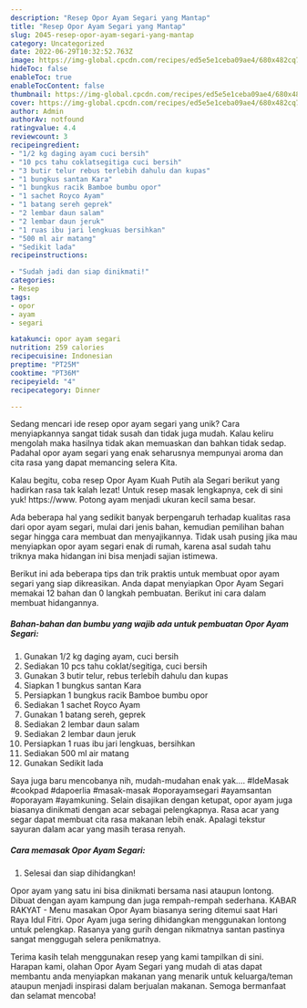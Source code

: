 ```yaml
---
description: "Resep Opor Ayam Segari yang Mantap"
title: "Resep Opor Ayam Segari yang Mantap"
slug: 2045-resep-opor-ayam-segari-yang-mantap
category: Uncategorized
date: 2022-06-29T10:32:52.763Z
image: https://img-global.cpcdn.com/recipes/ed5e5e1ceba09ae4/680x482cq70/opor-ayam-segari-foto-resep-utama.jpg
hideToc: false
enableToc: true
enableTocContent: false
thumbnail: https://img-global.cpcdn.com/recipes/ed5e5e1ceba09ae4/680x482cq70/opor-ayam-segari-foto-resep-utama.jpg
cover: https://img-global.cpcdn.com/recipes/ed5e5e1ceba09ae4/680x482cq70/opor-ayam-segari-foto-resep-utama.jpg
author: Admin
authorAv: notfound
ratingvalue: 4.4
reviewcount: 3
recipeingredient:
- "1/2 kg daging ayam cuci bersih"
- "10 pcs tahu coklatsegitiga cuci bersih"
- "3 butir telur rebus terlebih dahulu dan kupas"
- "1 bungkus santan Kara"
- "1 bungkus racik Bamboe bumbu opor"
- "1 sachet Royco Ayam"
- "1 batang sereh geprek"
- "2 lembar daun salam"
- "2 lembar daun jeruk"
- "1 ruas ibu jari lengkuas bersihkan"
- "500 ml air matang"
- "Sedikit lada"
recipeinstructions:

- "Sudah jadi dan siap dinikmati!"
categories:
- Resep
tags:
- opor
- ayam
- segari

katakunci: opor ayam segari 
nutrition: 259 calories
recipecuisine: Indonesian
preptime: "PT25M"
cooktime: "PT36M"
recipeyield: "4"
recipecategory: Dinner

---
```





Sedang mencari ide resep opor ayam segari yang unik? Cara menyiapkannya sangat tidak susah dan tidak juga mudah. Kalau keliru mengolah maka hasilnya tidak akan memuaskan dan bahkan tidak sedap. Padahal opor ayam segari yang enak seharusnya mempunyai aroma dan cita rasa yang dapat memancing selera Kita.





Kalau begitu, coba resep Opor Ayam Kuah Putih ala Segari berikut yang hadirkan rasa tak kalah lezat! Untuk resep masak lengkapnya, cek di sini yuk! https://www. Potong ayam menjadi ukuran kecil sama besar.

Ada beberapa hal yang sedikit banyak berpengaruh terhadap kualitas rasa dari opor ayam segari, mulai dari jenis bahan, kemudian pemilihan bahan segar hingga cara membuat dan menyajikannya. Tidak usah pusing jika mau menyiapkan opor ayam segari enak di rumah, karena asal sudah tahu triknya maka hidangan ini bisa menjadi sajian istimewa.






Berikut ini ada beberapa tips dan trik praktis untuk membuat opor ayam segari yang siap dikreasikan. Anda dapat menyiapkan Opor Ayam Segari memakai 12 bahan dan 0 langkah pembuatan. Berikut ini cara dalam membuat hidangannya.

<!--inarticleads1-->

##### Bahan-bahan dan bumbu yang wajib ada untuk pembuatan Opor Ayam Segari:

1. Gunakan 1/2 kg daging ayam, cuci bersih
1. Sediakan 10 pcs tahu coklat/segitiga, cuci bersih
1. Gunakan 3 butir telur, rebus terlebih dahulu dan kupas
1. Siapkan 1 bungkus santan Kara
1. Persiapkan 1 bungkus racik Bamboe bumbu opor
1. Sediakan 1 sachet Royco Ayam
1. Gunakan 1 batang sereh, geprek
1. Sediakan 2 lembar daun salam
1. Sediakan 2 lembar daun jeruk
1. Persiapkan 1 ruas ibu jari lengkuas, bersihkan
1. Sediakan 500 ml air matang
1. Gunakan Sedikit lada


Saya juga baru mencobanya nih, mudah-mudahan enak yak…. #IdeMasak #cookpad #dapoerlia #masak-masak #oporayamsegari #ayamsantan #oporayam #ayamkuning. Selain disajikan dengan ketupat, opor ayam juga biasanya dinikmati dengan acar sebagai pelengkapnya. Rasa acar yang segar dapat membuat cita rasa makanan lebih enak. Apalagi tekstur sayuran dalam acar yang masih terasa renyah. 

<!--inarticleads2-->

##### Cara memasak Opor Ayam Segari:


1. Selesai dan siap dihidangkan!

Opor ayam yang satu ini bisa dinikmati bersama nasi ataupun lontong. Dibuat dengan ayam kampung dan juga rempah-rempah sederhana. KABAR RAKYAT - Menu masakan Opor Ayam biasanya sering ditemui saat Hari Raya Idul Fitri. Opor Ayam juga sering dihidangkan menggunakan lontong untuk pelengkap. Rasanya yang gurih dengan nikmatnya santan pastinya sangat menggugah selera penikmatnya. 

Terima kasih telah menggunakan resep yang kami tampilkan di sini. Harapan kami, olahan Opor Ayam Segari yang mudah di atas dapat membantu anda menyiapkan makanan yang menarik untuk keluarga/teman ataupun menjadi inspirasi dalam berjualan makanan. Semoga bermanfaat dan selamat mencoba!
